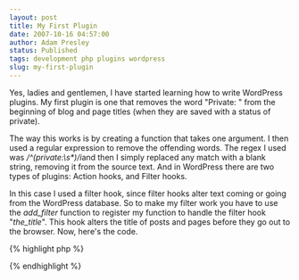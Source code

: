 ```yaml
---
layout: post
title: My First Plugin
date: 2007-10-16 04:57:00
author: Adam Presley
status: Published
tags: development php plugins wordpress
slug: my-first-plugin
---
```

Yes, ladies and gentlemen, I have started learning how to write
WordPress plugins. My first plugin is one that removes the word
"Private: " from the beginning of blog and page titles (when they are
saved with a status of private).

The way this works is by creating a function that takes one argument. I
then used a regular expression to remove the offending words. The regex
I used was */\^(private:\\s\*)/i*and then I simply replaced any match
with a blank string, removing it from the source text. And in WordPress
there are two types of plugins: Action hooks, and Filter hooks.

In this case I used a filter hook, since filter hooks alter text coming
or going from the WordPress database. So to make my filter work you have
to use the *add_filter* function to register my function to handle the
filter hook "*the_title*". This hook alters the title of posts and
pages before they go out to the browser. Now, here's the code.

{% highlight php %}
<?php

/*
   Plugin Name: Hide "Private" In Title
   Plugin URI: http://blog.adampresley.com/?page_id=124
   Description: Removes the word "private:" from the beginning of blog entry and page titles.
   Version: 1.0
   Author: Adam Presley
   Author URI: http://www.adampresley.com

   Copyright 2007  Adam Presley  (email : psykoprogrammer@yahoo.com)

   This program is free software; you can redistribute it and/or modify
   it under the terms of the GNU General Public License as published by
   the Free Software Foundation; either version 2 of the License, or
   (at your option) any later version.

   This program is distributed in the hope that it will be useful,
   but WITHOUT ANY WARRANTY; without even the implied warranty of
   MERCHANTABILITY or FITNESS FOR A PARTICULAR PURPOSE.  See the
   GNU General Public License for more details.

   You should have received a copy of the GNU General Public License
   along with this program; if not, write to the Free Software
   Foundation, Inc., 51 Franklin St, Fifth Floor, Boston, MA  02110-1301  USA
*/

//--------------------------------------------------------------------------
// Name: filter_hidePrivateInTitle
// Auth: Adam Presley
// Desc: Removes the word "private:" from blog and page titles.
//--------------------------------------------------------------------------
function filter_hidePrivateInTitle($content) {
   return preg_replace('/^(private:\s*)/i', "", $content);
}

//---------------------------
// Add the hook to WordPress.
//---------------------------
add_filter('the_title', 'filter_hidePrivateInTitle');

?>
{% endhighlight %}